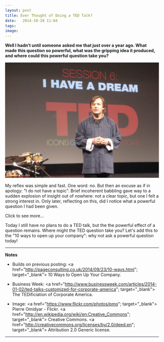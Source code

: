 ```yaml
---
layout: post
title: Ever Thought of Doing a TED Talk? 
date:   2014-10-28 11:04
tags: 
image:
---
```


**Well I hadn’t until someone asked me that just over a year ago. What made this question so powerful, what was the gripping idea it produced, and where could this powerful question take you?**

![](/libb/images/ted2.jpg)

My reflex was simple and fast. One word: no. But then an excuse as if in apology: "I do not have a topic". Brief incoherent babbling gave way to a sudden explosion of insight out of nowhere: not a clear topic, but one I felt a strong interest in.  Only later, reflecting on this, did I notice what a powerful question I had been given. 


<div id="restOfArticle" style="display:none">
The idea it produced remains gripping. In the weeks that followed I started to write it down, and it began to connect some disparate topics I had been grappling with, but could not think properly about. For 12 months the idea has continued to burn in me and is being expressed here in Jot. <br><br>

What was the idea? Let's call it “hidden supply chain”. It conjures up invisible strands connecting each one of us to others in the past, present and future, the strands representing what feeds, or poisons and kills a person's contribution. It under-pins work I have been doing for decades, and from this I can summarise: "my work is about creating enabling environments". <br><br>

Here in Jot we are starting to explore whether the most "open" workplace may also be the most "enabling", and how we can create the "feed forward" effects that can release magnificent things (like the Olympic Games, teamwork, or creativity in art, design or music) that occasionally occur in the world.<br><br>

But putting aside the idea itself, what was it about the question that was powerful? <br><br>

<ul>

<li>Where and when it was asked. This part is easy, being factual. Briefly we were meeting for breakfast in central London in August while I was resting from work.</li>
<li>How it was asked. This part is also easy, to do with the feeling or impact. The question challenged my own assumption that I might not have a topic or the capability to give an interesting talk. "How" conveyed interest, care, generosity, respect. </li>

<li>Why it was asked. I can only speculate as to the intention. Unusually we both had the time that morning. Were we after something sort of private and meaningful to discuss?</li> 

<li>What was the impact? The impact was to lift me out of my frown, out of a forest onto the mountain. I felt supported in re-discovering my purpose and direction. It felt like a gift.</li> 
</ul><br>

Asking a question is something open leaders do, to nourish the others around them, build trust and encourage greater, more creative contributions.

</div>
<a onclick="showMoreOrLess(this,'restOfArticle');">Click to see more...</a>

Today I still have no plans to do a TED talk, but the the powerful effect of a question remains. Where might the TED question take you? Let's add this to the "10 ways to open up your company": why not ask a powerful question today!

__________________
<b>Notes</b>

* Builds on previous posting: <a href="http://pageconsulting.co.uk/2014/09/23/10-ways.html"; target="_blank"> 10 Ways to Open Up Your Company. </a>

* Business Week: <a href="http://www.businessweek.com/articles/2014-01-02/ted-talks-customized-for-corporate-america"; target="_blank"> The TEDificiation of Corporate America. </a>

* Image: <a href="https://www.flickr.com/photos/pmo"; target="_blank"> Pierre Omidyar - Flickr. </a> <a href="http://en.wikipedia.org/wiki/en:Creative_Commons"; target="_blank"> Creative Commons</a>. </a> <a href="http://creativecommons.org/licenses/by/2.0/deed.en"; target="_blank"> Attribution 2.0 Generic license</a>.




__________________







